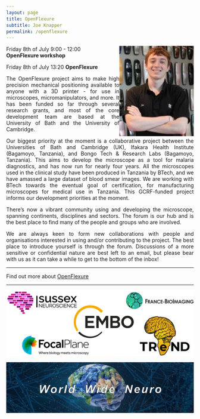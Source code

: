 ```yaml
---
layout: page
title: OpenFlexure
subtitle: Joe Knapper
permalink: /openflexure
---
```


<img align="right" width="200" src="./assets/Thumbnails/Joe.JPG"/>

Friday 8th of July 9:00 - 12:00  
<strong>OpenFlexure workshop</strong>

Friday 8th of July 13:20
<strong>OpenFlexure</strong>

<p style='text-align: justify;'>
The OpenFlexure project aims to make high precision mechanical positioning available to anyone with a 3D printer - for use in microscopes, micromanipulators, and more. It has been funded so far through several research grants, and most of the core development team are based at the University of Bath and the University of Cambridge.
</p>

<p style='text-align: justify;'>
Our biggest priority at the moment is a collaborative project between the Universities of Bath and Cambridge (UK), Ifakara Health Institute (Bagamoyo, Tanzania), and Bongo Tech & Research Labs (Bagamoyo, Tanzania). This aims to develop the microscope as a tool for malaria diagnostics, and has now run for nearly four years. All the microscopes used in the clinical study have been produced in Tanzania by BTech, and we have amassed a large dataset of blood smear images. We are working with BTech towards the eventual goal of certification, for manufacturing microscopes for medical use in Tanzania. This GCRF-funded project informs our development priorities at the moment.
</p>

<p style='text-align: justify;'>
There’s now a vibrant community using and developing the microscope, spanning continents, disciplines and sectors. The forum is our hub and is the best place to find many of the people and groups who are involved.
</p>

<p style='text-align: justify;'>
We are always keen to form new collaborations with people and organisations interested in using and/or contributing to the project. The best place to introduce yourself is through the forum. Discussions of a more sensitive or confidential nature are best left to an email, but please bear with us as it can take a while to get to the bottom of the inbox!
</p>

---

Find out more about <a href="https://openflexure.org/">OpenFlexure</a>

---

<img align="center" src="./assets/Logos/sponsors.png"/>


<img align="center"><img src="./assets/Logos/WWN.png"/>
